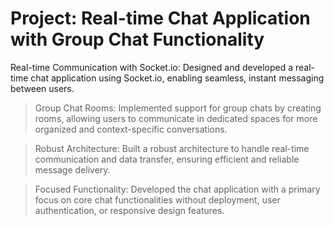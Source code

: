 # Project: Real-time Chat Application with Group Chat Functionality

Real-time Communication with Socket.io: Designed and developed a real-time chat application using Socket.io, enabling seamless, instant messaging between users.

> Group Chat Rooms: Implemented support for group chats by creating rooms, allowing users to communicate in dedicated spaces for more organized and context-specific conversations.

> Robust Architecture: Built a robust architecture to handle real-time communication and data transfer, ensuring efficient and reliable message delivery.

> Focused Functionality: Developed the chat application with a primary focus on core chat functionalities without deployment, user authentication, or responsive design features.
